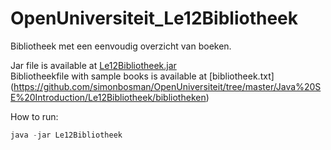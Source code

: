 # OpenUniversiteit_Le12Bibliotheek
Bibliotheek met een eenvoudig overzicht van boeken.

Jar file is available at [Le12Bibliotheek.jar](https://github.com/simonbosman/OpenUniversiteit/tree/master/Java%20SE%20Introduction/Le12Bibliotheek/out/artifacts/Le12Bibliotheek_jar)
<br>Bibliotheekfile with sample books is available at [bibliotheek.txt] (https://github.com/simonbosman/OpenUniversiteit/tree/master/Java%20SE%20Introduction/Le12Bibliotheek/bibliotheken) 

How to run:
```java
java -jar Le12Bibliotheek
```
